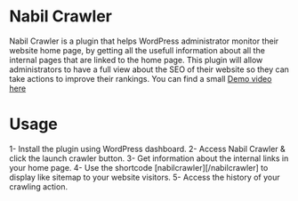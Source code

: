 # Nabil Crawler
Nabil Crawler is a plugin that helps WordPress administrator monitor their website home page, by getting all the usefull information about all the internal pages that are linked to the home page. This plugin will allow administrators to have a full view about the SEO of their website so they can take actions to improve their rankings. You can find a small [Demo video here](https://youtu.be/8zk6Mbl_psg)  


# Usage
1- Install the plugin using WordPress dashboard.
2- Access Nabil Crawler & click the launch crawler button.
3- Get information about the internal links in your home page.
4- Use the shortcode [nabilcrawler][/nabilcrawler] to display like sitemap to your website visitors.
5- Access the history of your crawling action.